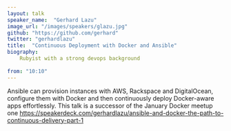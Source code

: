 ```yaml
---
layout: talk
speaker_name:  "Gerhard Lazu"
image_url: "/images/speakers/glazu.jpg"
github: "https://github.com/gerhard"
twitter: "gerhardlazu"
title:  "Continuous Deployment with Docker and Ansible"
biography:
    Rubyist with a strong devops background
  
from: "10:10"
---
```

Ansible can provision instances with AWS, Rackspace and DigitalOcean, configure them with Docker and then continuously deploy Docker-aware apps effortlessly. This talk is a successor of the January Docker meetup one https://speakerdeck.com/gerhardlazu/ansible-and-docker-the-path-to-continuous-delivery-part-1
